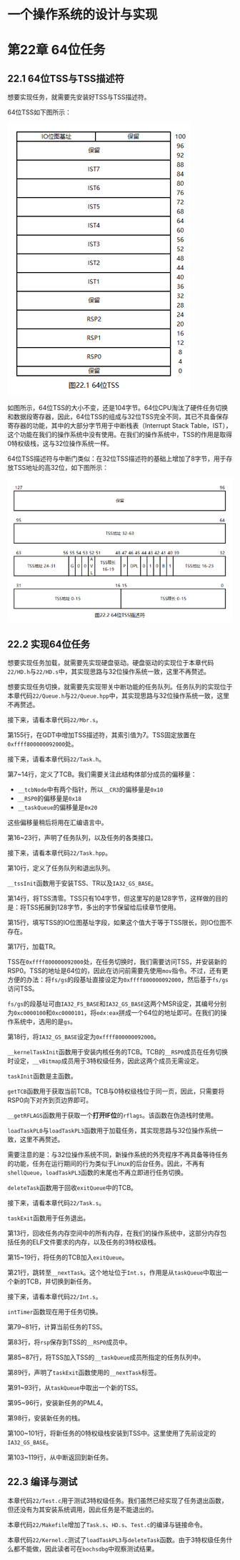 # 一个操作系统的设计与实现

# 第22章 64位任务

## 22.1 64位TSS与TSS描述符

想要实现任务，就需要先安装好TSS与TSS描述符。

64位TSS如下图所示：

![](../figure/os/22.1.png)

如图所示，64位TSS的大小不变，还是104字节。64位CPU淘汰了硬件任务切换和数据段寄存器，因此，64位TSS的组成与32位TSS完全不同，其已不具备保存寄存器的功能，其中的大部分字节用于中断栈表（Interrupt Stack Table，IST），这个功能在我们的操作系统中没有使用。在我们的操作系统中，TSS的作用是取得0特权级栈，这与32位操作系统一样。

64位TSS描述符与中断门类似：在32位TSS描述符的基础上增加了8字节，用于存放TSS地址的高32位，如下图所示：

![](../figure/os/22.2.png)

## 22.2 实现64位任务

想要实现任务加载，就需要先实现硬盘驱动。硬盘驱动的实现位于本章代码`22/HD.h`与`22/HD.s`中，其实现思路与32位操作系统一致，这里不再赘述。

想要实现任务切换，就需要先实现带关中断功能的任务队列。任务队列的实现位于本章代码`22/Queue.h`与`22/Queue.hpp`中，其实现思路与32位操作系统一致，这里不再赘述。

接下来，请看本章代码`22/Mbr.s`。

第155行，在GDT中增加TSS描述符，其索引值为7。TSS固定放置在`0xffff800000092000`处。

接下来，请看本章代码`22/Task.h`。

第7\~14行，定义了TCB。我们需要关注此结构体部分成员的偏移量：

* `__tcbNode`中有两个指针，所以`__CR3`的偏移量是`0x10`
* `__RSP0`的偏移量是`0x18`
* `__taskQueue`的偏移量是`0x20`

这些偏移量稍后将用在汇编语言中。

第16\~23行，声明了任务队列，以及任务的各类接口。

接下来，请看本章代码`22/Task.hpp`。

第10行，定义了任务队列和退出队列。

`__tssInit`函数用于安装TSS、TR以及`IA32_GS_BASE`。

第14行，将TSS清零。TSS只有104字节，但这里写的是128字节，这样做的目的是：将TSS拓展到128字节，多出的字节保留给后续章节使用。

第15行，填写TSS的IO位图基址字段，如果这个值大于等于TSS限长，则IO位图不存在。

第17行，加载TR。

TSS在`0xffff800000092000`处，在任务切换时，我们需要访问TSS，并安装新的RSP0。TSS的地址是64位的，因此在访问前需要先使用`mov`指令。不过，还有更方便的办法：将`fs/gs`的段基址直接设定为`0xffff800000092000`，然后基于`fs/gs`访问TSS。

`fs/gs`的段基址可由`IA32_FS_BASE`和`IA32_GS_BASE`这两个MSR设定，其编号分别为`0xc0000100`和`0xc0000101`，将`edx:eax`拼成一个64位的地址即可。在我们的操作系统中，选用的是`gs`。

第18行，将`IA32_GS_BASE`设定为`0xffff800000092000`。

`__kernelTaskInit`函数用于安装内核任务的TCB。TCB的`__RSP0`成员在任务切换时设定，`__vBitmap`成员用于3特权级任务，因此这两个成员无需设定。

`taskInit`函数是主函数。

`getTCB`函数用于获取当前TCB。TCB与0特权级栈位于同一页，因此，只需要将RSP0向下对齐到页边界即可。

`__getRFLAGS`函数用于获取一个**打开IF位**的`rflags`。该函数在伪造栈时使用。

`loadTaskPL0`与`loadTaskPL3`函数用于加载任务，其实现思路与32位操作系统一致，这里不再赘述。

需要注意的是：与32位操作系统不同，新操作系统的外壳程序不再具备等待任务的功能，任务在运行期间的行为类似于Linux的后台任务。因此，不再有`shellQueue`，`loadTaskPL3`函数的末尾也不再立即进行任务切换。

`deleteTask`函数用于回收`exitQueue`中的TCB。

接下来，请看本章代码`22/Task.s`。

`taskExit`函数用于任务退出。

第13行，回收任务内存空间中的所有内存，在我们的操作系统中，这部分内存包括任务的ELF文件要求的内存，以及任务的3特权级栈。

第15\~19行，将任务的TCB加入`exitQueue`。

第21行，跳转至`__nextTask`。这个地址位于`Int.s`，作用是从`taskQueue`中取出一个新的TCB，并切换到新任务。

接下来，请看本章代码`22/Int.s`。

`intTimer`函数现在用于任务切换。

第79\~81行，计算当前任务的TSS。

第83行，将`rsp`保存到TSS的`__RSP0`成员中。

第85\~87行，将TSS加入TSS的`__taskQueue`成员所指定的任务队列中。

第89行，声明了`taskExit`函数使用的`__nextTask`标签。

第91\~93行，从`taskQueue`中取出一个新的TSS。

第95\~96行，安装新任务的PML4。

第98行，安装新任务的栈。

第100\~101行，将新任务的0特权级栈安装到TSS中。这里使用了先前设定的`IA32_GS_BASE`。

第103\~119行，从中断返回到新任务。

## 22.3 编译与测试

本章代码`22/Test.c`用于测试3特权级任务。我们虽然已经实现了任务退出函数，但还没有为其安装系统调用，因此任务是不能退出的。

本章代码`22/Makefile`增加了`Task.s`、`HD.s`、`Test.c`的编译与链接命令。

本章代码`22/Kernel.c`测试了`loadTaskPL3`与`deleteTask`函数。由于3特权级任务什么都不能做，因此读者可在`bochsdbg`中观察测试结果。

